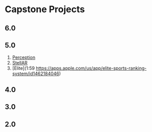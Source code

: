 # Capstone Projects

## 6.0 

## 5.0

1. [Perception](https://apps.apple.com/us/app/perception-print-comes-alive/id1462238514)
2. [StellAR](https://apps.apple.com/us/app/stellar-ar-solar-system/id1462100049)
3. [Elite](1:59
https://apps.apple.com/us/app/elite-sports-ranking-system/id1462184046)

## 4.0 

## 3.0 

## 2.0
